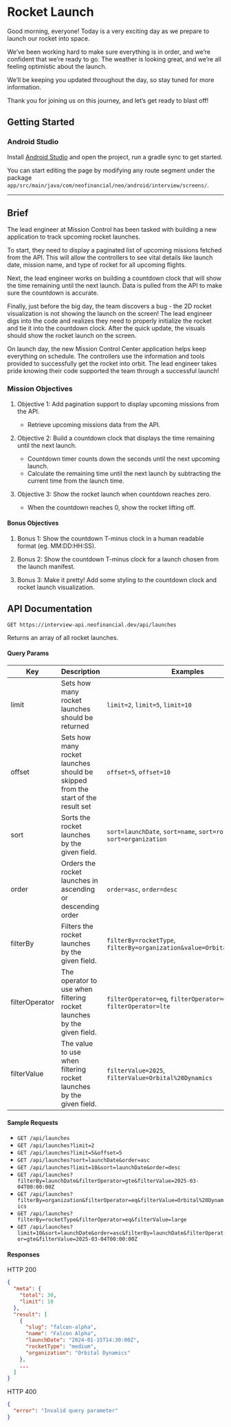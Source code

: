 # Rocket Launch

Good morning, everyone! Today is a very exciting day as we prepare to launch our rocket into space.

We’ve been working hard to make sure everything is in order, and we’re confident that we’re ready to go. The weather is looking great, and we’re all feeling optimistic about the launch.

We’ll be keeping you updated throughout the day, so stay tuned for more information.

Thank you for joining us on this journey, and let’s get ready to blast off!

## Getting Started

### Android Studio
Install [Android Studio](https://developer.android.com/studio) and open the project, run a gradle sync to get started.

You can start editing the page by modifying any route segment under the package `app/src/main/java/com/neofinancial/neo/android/interview/screens/`.

---

## Brief

The lead engineer at Mission Control has been tasked with building a new application to track upcoming rocket launches.

To start, they need to display a paginated list of upcoming missions fetched from the API.
This will allow the controllers to see vital details like launch date, mission name, and type of rocket for all upcoming flights.

Next, the lead engineer works on building a countdown clock that will show the time remaining until the next launch.
Data is pulled from the API to make sure the countdown is accurate.

Finally, just before the big day, the team discovers a bug - the 2D rocket visualization is not showing the launch on the screen!
The lead engineer digs into the code and realizes they need to properly initialize the rocket and tie it into the countdown clock. After the quick update, the visuals should show the rocket launch on the screen.

On launch day, the new Mission Control Center application helps keep everything on schedule. The controllers use the information and tools provided to successfully get the rocket into orbit.
The lead engineer takes pride knowing their code supported the team through a successful launch!

### Mission Objectives

1. Objective 1: Add pagination support to display upcoming missions from the API.

    - Retrieve upcoming missions data from the API.

2. Objective 2: Build a countdown clock that displays the time remaining until the next launch.

    - Countdown timer counts down the seconds until the next upcoming launch.
    - Calculate the remaining time until the next launch by subtracting the current time from the launch time.

3. Objective 3: Show the rocket launch when countdown reaches zero.

    - When the countdown reaches 0, show the rocket lifting off.

#### Bonus Objectives

1. Bonus 1: Show the countdown T-minus clock in a human readable format (eg. MM:DD:HH:SS).

2. Bonus 2: Show the countdown T-minus clock for a launch chosen from the launch manifest.

3. Bonus 3: Make it pretty! Add some styling to the countdown clock and rocket launch visualization.

## API Documentation

```
GET https://interview-api.neofinancial.dev/api/launches
```

Returns an array of all rocket launches.

#### Query Params

| Key            | Description                                                                      | Examples                                                                |
| -------------- | -------------------------------------------------------------------------------- | ----------------------------------------------------------------------- |
| limit          | Sets how many rocket launches should be returned                                 | `limit=2`, `limit=5`, `limit=10`                                        |
| offset         | Sets how many rocket launches should be skipped from the start of the result set | `offset=5`, `offset=10`                                                 |
| sort           | Sorts the rocket launches by the given field.                                    | `sort=launchDate`, `sort=name`, `sort=rocketType`, `sort=organization`  |
| order          | Orders the rocket launches in ascending or descending order                      | `order=asc`, `order=desc`                                               |
| filterBy       | Filters the rocket launches by the given field.                                  | `filterBy=rocketType`, `filterBy=organization&value=Orbital%20Dynamics` |
| filterOperator | The operator to use when filtering rocket launches by the given field.           | `filterOperator=eq`, `filterOperator=gte`, `filterOperator=lte`         |
| filterValue    | The value to use when filtering rocket launches by the given field.              | `filterValue=2025`, `filterValue=Orbital%20Dynamics`                    |

#### Sample Requests

- `GET /api/launches`
- `GET /api/launches?limit=2`
- `GET /api/launches?limit=5&offset=5`
- `GET /api/launches?sort=launchDate&order=asc`
- `GET /api/launches?limit=10&sort=launchDate&order=desc`
- `GET /api/launches?filterBy=launchDate&filterOperator=gte&filterValue=2025-03-04T00:00:00Z`
- `GET /api/launches?filterBy=organization&filterOperator=eq&filterValue=Orbital%20Dynamics`
- `GET /api/launches?filterBy=rocketType&filterOperator=eq&filterValue=large`
- `GET /api/launches?limit=10&sort=launchDate&order=asc&filterBy=launchDate&filterOperator=gte&filterValue=2025-03-04T00:00:00Z`

#### Responses

HTTP 200

```json
{
  "meta": {
    "total": 30,
    "limit": 10
  },
  "result": [
    {
      "slug": "falcon-alpha",
      "name": "Falcon Alpha",
      "launchDate": "2024-01-15T14:30:00Z",
      "rocketType": "medium",
      "organization": "Orbital Dynamics"
    },
    ...
  ]
}
```

HTTP 400

```json
{
  "error": "Invalid query parameter"
}
```
